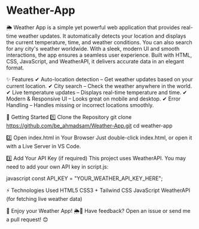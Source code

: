# Weather-App
🌦️ Weather App is a simple yet powerful web application that provides real-time weather updates. It automatically detects your location and displays the current temperature, time, and weather conditions. You can also search for any city's weather worldwide. With a sleek, modern UI and smooth interactions, the app ensures a seamless user experience. Built with HTML, CSS, JavaScript, and WeatherAPI, it delivers accurate data in an elegant format.

✨ Features
✔ Auto-location detection – Get weather updates based on your current location.
✔ City search – Check the weather anywhere in the world.
✔ Live temperature updates – Displays real-time temperature and time.
✔ Modern & Responsive UI – Looks great on mobile and desktop.
✔ Error Handling – Handles missing or incorrect locations smoothly.

🚀 Getting Started
1️⃣ Clone the Repository
git clone https://github.com/be_ahmadsam/Weather-App.git
cd weather-app


2️⃣ Open index.html in Your Browser
Just double-click index.html, or open it with a Live Server in VS Code.


3️⃣ Add Your API Key (if required)
This project uses WeatherAPI. You may need to add your own API key in script.js:

javascript
const API_KEY = "YOUR_WEATHER_API_KEY_HERE";


⚡ Technologies Used
HTML5
CSS3 + Tailwind CSS
JavaScript 
WeatherAPI (for fetching live weather data)

🎯 Enjoy your Weather App! 🌦️🚀
Have feedback? Open an issue or send me a pull request! 😊

